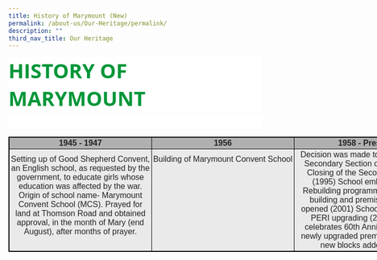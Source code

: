 ```yaml
---
title: History of Marymount (New)
permalink: /about-us/Our-Heritage/permalink/
description: ""
third_nav_title: Our Heritage
---
```

<p style='margin-top:0in;margin-right:0in;margin-bottom:7.5pt;margin-left:0in;line-height:normal;font-size:15px;font-family:"Calibri",sans-serif;background:white;'><strong><span style='font-size:40px;font-family:"Open Sans",sans-serif;color:#009639;'>HISTORY OF MARYMOUNT</span></strong></p>
<p style='margin-top:0in;margin-right:0in;margin-bottom:0in;margin-left:0in;line-height:16.8pt;font-size:15px;font-family:"Calibri",sans-serif;background:white;'><span style='font-size:16px;font-family:"Open Sans",sans-serif;color:black;'>&nbsp;</span></p>
<table cellspacing="3" style="width:639.2pt;border:solid windowtext 1.0pt;">
    <tbody>
        <tr>
            <td style="width:210.8pt;border:solid windowtext 1.0pt;background:#B0B0B0;padding:1.5pt 1.5pt 1.5pt 1.5pt;height:15.1pt;">
                <p style='margin-top:0in;margin-right:0in;margin-bottom:0in;margin-left:0in;line-height:normal;font-size:15px;font-family:"Calibri",sans-serif;text-align:center;'><strong><span style='font-size:16px;font-family:"Arial",sans-serif;color:#222222;'>1945 - 1947</span></strong></p>
            </td>
            <td style="width:210.95pt;border:solid windowtext 1.0pt;background:#B0B0B0;padding:1.5pt 1.5pt 1.5pt 1.5pt;height:15.1pt;">
                <p style='margin-top:0in;margin-right:0in;margin-bottom:0in;margin-left:0in;line-height:normal;font-size:15px;font-family:"Calibri",sans-serif;text-align:center;'><strong><span style='font-size:16px;font-family:"Arial",sans-serif;color:#222222;'>1956</span></strong></p>
            </td>
            <td style="width:211.45pt;border:solid windowtext 1.0pt;background:#B0B0B0;padding:1.5pt 1.5pt 1.5pt 1.5pt;height:15.1pt;">
                <p style='margin-top:0in;margin-right:0in;margin-bottom:0in;margin-left:0in;line-height:normal;font-size:15px;font-family:"Calibri",sans-serif;text-align:center;'><strong><span style='font-size:16px;font-family:"Arial",sans-serif;color:#222222;'>1958 - Present</span></strong></p>
            </td>
        </tr>
        <tr>
            <td style="width:210.8pt;border:solid windowtext 1.0pt;background:#EAEAEA;padding:1.5pt 1.5pt 1.5pt 1.5pt;height:135.7pt;">
                <p style='margin-top:0in;margin-right:0in;margin-bottom:0in;margin-left:0in;line-height:normal;font-size:15px;font-family:"Calibri",sans-serif;text-align:center;'><span style='font-size:16px;font-family:"Arial",sans-serif;color:#222222;'>Setting up of Good Shepherd Convent, an English school, as requested by the government, to educate girls whose education was affected by the war. Origin of school name- Marymount Convent School (MCS). Prayed for land at Thomson Road and obtained approval, in the month of Mary (end August), after months of prayer.<br>&nbsp;</span></p>
            </td>
            <td style="width:210.95pt;border:solid windowtext 1.0pt;background:#EAEAEA;padding:1.5pt 1.5pt 1.5pt 1.5pt;height:135.7pt;">
                <p style='margin-top:0in;margin-right:0in;margin-bottom:0in;margin-left:0in;line-height:normal;font-size:15px;font-family:"Calibri",sans-serif;text-align:center;'><span style='font-size:16px;font-family:"Arial",sans-serif;color:#222222;'>Building of Marymount Convent School<br>&nbsp;<br>&nbsp;<br>&nbsp;<br>&nbsp;<br>&nbsp;<br>&nbsp;<br>&nbsp;<br>&nbsp;<br>&nbsp;</span></p>
            </td>
            <td style="width:211.45pt;border:solid windowtext 1.0pt;background:#EAEAEA;padding:1.5pt 1.5pt 1.5pt 1.5pt;height:135.7pt;">
                <p style='margin-top:0in;margin-right:0in;margin-bottom:0in;margin-left:0in;line-height:normal;font-size:15px;font-family:"Calibri",sans-serif;text-align:center;'><span style='font-size:16px;font-family:"Arial",sans-serif;color:#222222;'>Decision was made to phase out the Secondary Section of MCS (1992) Closing of the Secondary School (1995) School embarked on a Rebuilding programme (1996) New building and premises declared opened (2001) School embarked on PERI upgrading (2015) School celebrates 60th Anniversary in the newly upgraded premises with three new blocks added (2017)</span></p>
            </td>
        </tr>
    </tbody>
</table>
<p style='margin-top:0in;margin-right:0in;margin-bottom:8.0pt;margin-left:0in;line-height:107%;font-size:15px;font-family:"Calibri",sans-serif;'>&nbsp;</p>